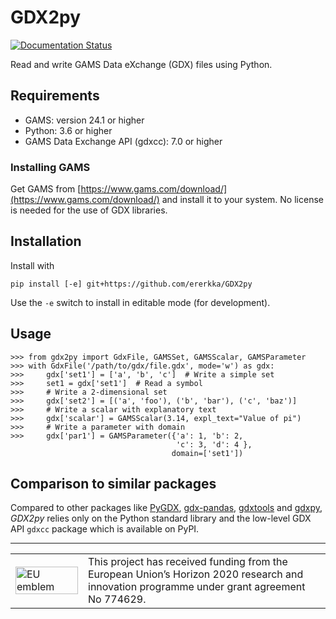 # GDX2py

[![Documentation Status](https://readthedocs.org/projects/gdx2py/badge/?version=latest)](https://gdx2py.readthedocs.io/en/latest/?badge=latest)

Read and write GAMS Data eXchange (GDX) files using Python.  

## Requirements

- GAMS: version 24.1 or higher
- Python: 3.6 or higher
- GAMS Data Exchange API (gdxcc): 7.0 or higher


### Installing GAMS

Get GAMS from [https://www.gams.com/download/](https://www.gams.com/download/) 
and install it to your system. No license is needed for the use of GDX libraries.


## Installation

Install with

    pip install [-e] git+https://github.com/ererkka/GDX2py
    
Use the `-e` switch to install in editable mode (for development).


## Usage

    >>> from gdx2py import GdxFile, GAMSSet, GAMSScalar, GAMSParameter
    >>> with GdxFile('/path/to/gdx/file.gdx', mode='w') as gdx:
    >>>     gdx['set1'] = ['a', 'b', 'c']  # Write a simple set
    >>>     set1 = gdx['set1']  # Read a symbol
    >>>     # Write a 2-dimensional set
    >>>     gdx['set2'] = [('a', 'foo'), ('b', 'bar'), ('c', 'baz')]
    >>>     # Write a scalar with explanatory text
    >>>     gdx['scalar'] = GAMSScalar(3.14, expl_text="Value of pi")  
    >>>     # Write a parameter with domain                                     
    >>>     gdx['par1'] = GAMSParameter({'a': 1, 'b': 2,  
                                         'c': 3, 'd': 4 }, 
                                        domain=['set1'])  

## Comparison to similar packages

Compared to other packages like [PyGDX](https://github.com/khaeru/py-gdx), [gdx-pandas](https://github.com/NREL/gdx-pandas), [gdxtools](https://github.com/boxblox/gdxtools) and [gdxpy](https://github.com/jackjackk/gdxpy), *GDX2py* relies only on the Python standard library and the low-level GDX API `gdxcc` package which is available on PyPI.
 

<hr>
<center>
<table width=500px frame="none">
<tr>
<td valign="middle" width=100px>
<img src=https://europa.eu/european-union/sites/europaeu/files/docs/body/flag_yellow_low.jpg alt="EU emblem" width=100%></td>
<td valign="middle">This project has received funding from the European Union’s Horizon 2020 research and innovation programme under grant agreement No 774629.</td>
</table>
</center>
